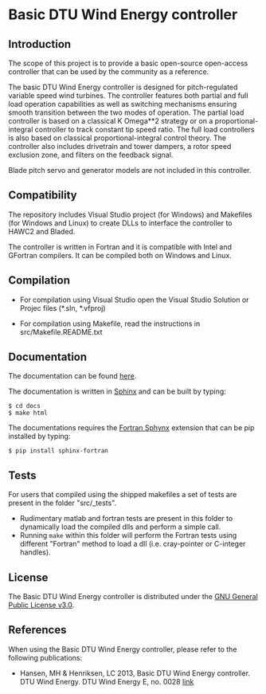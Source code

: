 # Basic DTU Wind Energy controller
## Introduction
The scope of this project is to provide a basic open-source open-access controller that can be used by the community as a reference.  

The basic DTU Wind Energy controller is designed for pitch-regulated variable speed wind turbines.
The controller features both partial and full load operation capabilities as well as switching mechanisms ensuring smooth transition between the two modes of operation. The partial load controller is based on a classical K Omega**2 strategy or on a proportional-integral controller to track constant tip speed ratio. The full load controllers is also based on classical proportional-integral control theory. The controller also includes drivetrain and tower dampers, a rotor speed exclusion zone, and filters on the feedback signal.

Blade pitch servo and generator models are not included in this controller.

## Compatibility
The repository includes Visual Studio project (for Windows) and Makefiles (for Windows and Linux) to create DLLs to interface the controller to HAWC2 and Bladed.

The controller is written in Fortran and it is compatible with Intel and GFortran compilers. It can be compiled both on Windows and Linux. 

## Compilation

- For compilation using Visual Studio open the Visual Studio Solution or Projec files (*.sln, *.vfproj)

- For compilation using Makefile, read the instructions in src/Makefile.README.txt


## Documentation

The documentation can be found [here](http://dtuwindenergy.github.io/BasicDTUController/index.html).

The documentation is written in [Sphinx](http://sphinx-doc.org/) and can be built by typing:

    $ cd docs
    $ make html
  
The documentations requires the [Fortran Sphynx](https://github.com/VACUMM/sphinx-fortran) extension that can be pip installed by typing:

    $ pip install sphinx-fortran

## Tests

For users that compiled using the shipped makefiles a set of tests are present in the folder "src/_tests". 
- Rudimentary matlab and fortran tests are present in this folder to dynamically load the compiled dlls and perform a simple call.
- Running `make` within this folder will perform the Fortran tests using different "Fortran" method to load a dll (i.e. cray-pointer or C-integer handles).



## License

The Basic DTU Wind Energy controller is distributed under the [GNU General Public License v3.0](http://en.wikipedia.org/wiki/GNU_General_Public_License).

## References
When using the Basic DTU Wind Energy controller, please refer to the following publications:

* Hansen, MH & Henriksen, LC 2013, Basic DTU Wind Energy controller. DTU Wind Energy. DTU Wind Energy E, no. 0028 [link](http://orbit.dtu.dk/en/publications/basic-dtu-wind-energy-controller(ff8123f8-55d2-4907-af7f-2fa139987c33).html)
